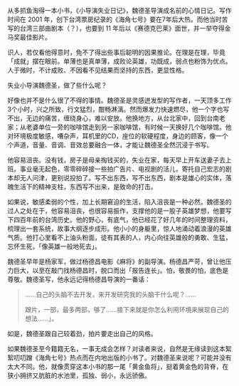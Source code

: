 从多抓鱼淘得一本小书，《小导演失业日记》，魏德圣导演成名前的心情日记。写作时间在 2001 年，创下台湾票房纪录的《海角七号》要在7年后大热。而他当时苦写的台湾三部曲剧本（？），也要到 11 年后以《赛德克巴莱》面世，并一举夺得金马奖最佳影片。



识人，若仅看他得意时，免不了得出些事后聪明的因果推论。在理是在理，毕竟「成就」摆在眼前。单薄也是真单薄，成败论英雄，功既成，弱点也粉饰为优点。人于微时，不计成败、不因看不见结果而坚持的东西，更显性格。



失业小导演魏德圣，做了些什么呢？



好像也并不是什么很了不得的事情。魏德圣是灵感迸发型的写作者，一天顶多工作3个小时，兴之所致，行文猛烈，酣畅淋漓。然而爆发力快速燃尽，他一个字也写不出，无边的痛苦，缠绕身心，难以安放。他换地方，从台北家中，回到台南老家；从老婆单位一旁的咖啡馆走到另一家咖啡馆，有时候一天换好几个咖啡馆。他对环境极度敏感，嘈杂声，耳机里的CD，座位的软硬程度，身边的顾客，像一个个声道，音量、音调、音效总要融合一体，才能让魏德圣全然沉浸于书写。



他容易沮丧。没有钱，房子是母亲掏钱买的，失业在家，每天早上开车送妻子去上班。事业毫无起色，零零碎碎接一些拍广告片、电视剧的活儿，寄托自己宏志的剧本却无人问津，更别说投拍了。写不出东西，写不出东西，剧本是雄心的实体，落魄生活下的精神支柱，东西写不出来，是致命的打击。



如果说，敏感柔弱的个性，加上长期窘迫的生活，陷入沮丧是一种必然。魏德圣的过人之处在于，他容易沮丧，也很容易振作，支撑他的是一股子英雄梦想，他要写下四百年前的台湾历史。他的野心，有底气，他已经花了好几年的时间整理资料，梳理出一套系统，故事大纲逐步成形。他小小的身躯里，惊人地涌动着浪漫的英雄气质。他打心里看不上油头粉面，徒有其表的人，内心向往英雄般的勇敢、生猛，忘怀生死，「像英雄一般地死去」。



魏德圣早年是杨家军，做过杨德昌电影《麻将》的副导演。杨德昌严苛，曾让他压力巨大，以至在敲门找杨德昌时，脱口而出「报告连长」。怕，敬畏的怕，底色是尊敬。魏德圣写，他永远记得杨德昌导演的一番话：

> ……自己的头脑不去开发，来开发研究我的头脑干什么呢？……
>
> 跟片，一部，最多两部，够了……接下来就是你怎么利用环境来展现自己的想法……」。

如是，魏德圣跟自己较着劲，拍片要走出自己的风格。



如果魏德圣至今籍籍无名，一事无成会怎样？对读者来说，自然是无缘读到这本絮絮叨叨蹭《海角七号》热点而在内地出版的小书了。对魏德圣来说呢？可能并没有太大不同。他，就像贯穿这本小书的那一尾「黄金鱼将」，挺着黄金色的背脊，在狭小拥挤又肮脏的水池里，孤独、弱小，永远骄傲。

